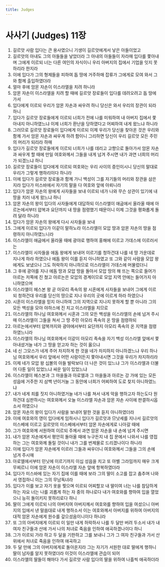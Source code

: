 ```yaml
---
title: Judges
---
```


# 사사기 (Judges) 11장
1. 길르앗 사람 입다는 큰 용사였으니 기생이 길르앗에게서 낳은 아들이었고
1. 길르앗의 아내도 그의 아들들을 낳았더라 그 아내의 아들들이 자라매 입다를 쫓아내며 그에게 이르되 너는 다른 여인의 자식이니 우리 아버지의 집에서 기업을 잇지 못하리라 한지라
1. 이에 입다가 그의 형제들을 피하여 돕 땅에 거주하매 잡류가 그에게로 모여 와서 그와 함께 출입하였더라
1. 얼마 후에 암몬 자손이 이스라엘을 치려 하니라
1. 암몬 자손이 이스라엘을 치려 할 때에 길르앗 장로들이 입다를 데려오려고 돕 땅에 가서
1. 입다에게 이르되 우리가 암몬 자손과 싸우려 하니 당신은 와서 우리의 장관이 되라 하니
1. 입다가 길르앗 장로들에게 이르되 너희가 전에 나를 미워하여 내 아버지 집에서 쫓아내지 아니하였느냐 이제 너희가 환난을 당하였다고 어찌하여 내게 왔느냐 하니라
1. 그러므로 길르앗 장로들이 입다에게 이르되 이제 우리가 당신을 찾아온 것은 우리와 함께 가서 암몬 자손과 싸우게 하려 함이니 그리하면 당신이 우리 길르앗 모든 주민의 머리가 되리라 하매
1. 입다가 길르앗 장로들에게 이르되 너희가 나를 데리고 고향으로 돌아가서 암몬 자손과 싸우게 할 때에 만일 여호와께서 그들을 내게 넘겨 주시면 내가 과연 너희의 머리가 되겠느냐 하니
1. 길르앗 장로들이 입다에게 이르되 여호와는 우리 사이의 증인이시니 당신의 말대로 우리가 그렇게 행하리이다 하니라
1. 이에 입다가 길르앗 장로들과 함께 가니 백성이 그를 자기들의 머리와 장관을 삼은지라 입다가 미스바에서 자기의 말을 다 여호와 앞에 아뢰니라
1. 입다가 암몬 자손의 왕에게 사자들을 보내 이르되 네가 나와 무슨 상관이 있기에 내 땅을 치러 내게 왔느냐 하니
1. 암몬 자손의 왕이 입다의 사자들에게 대답하되 이스라엘이 애굽에서 올라올 때에 아르논에서부터 얍복과 요단까지 내 땅을 점령했기 때문이니 이제 그것을 평화롭게 돌려 달라 하니라
1. 입다가 암몬 자손의 왕에게 다시 사자들을 보내
1. 그에게 이르되 입다가 이같이 말하노라 이스라엘이 모압 땅과 암몬 자손의 땅을 점령하지 아니하였느니라
1. 이스라엘이 애굽에서 올라올 때에 광야로 행하여 홍해에 이르고 가데스에 이르러서는
1. 이스라엘이 사자들을 에돔 왕에게 보내어 이르기를 청하건대 나를 네 땅 가운데로 지나게 하라 하였으나 에돔 왕이 이를 듣지 아니하였고 또 그와 같이 사람을 모압 왕에게도 보냈으나 그도 허락하지 아니하므로 이스라엘이 가데스에 머물렀더니
1. 그 후에 광야를 지나 에돔 땅과 모압 땅을 돌아서 모압 땅의 해 뜨는 쪽으로 들어가 아르논 저쪽에 진 쳤고 아르논은 모압의 경계이므로 모압 지역 안에는 들어가지 아니하였으며
1. 이스라엘이 헤스본 왕 곧 아모리 족속의 왕 시혼에게 사자들을 보내어 그에게 이르되 청하건대 우리를 당신의 땅으로 지나 우리의 곳에 이르게 하라 하였으나
1. 시혼이 이스라엘을 믿지 아니하여 그의 지역으로 지나지 못하게 할 뿐 아니라 그의 모든 백성을 모아 야하스에 진 치고 이스라엘을 치므로
1. 이스라엘의 하나님 여호와께서 시혼과 그의 모든 백성을 이스라엘의 손에 넘겨 주시매 이스라엘이 그들을 쳐서 그 땅 주민 아모리 족속의 온 땅을 점령하되
1. 아르논에서부터 얍복까지와 광야에서부터 요단까지 아모리 족속의 온 지역을 점령하였느니라
1. 이스라엘의 하나님 여호와께서 이같이 아모리 족속을 자기 백성 이스라엘 앞에서 쫓아내셨거늘 네가 그 땅을 얻고자 하는 것이 옳으냐
1. 네 신 그모스가 네게 주어 차지하게 한 것을 네가 차지하지 아니하겠느냐 우리 하나님 여호와께서 우리 앞에서 어떤 사람이든지 쫓아내시면 그것을 우리가 차지하리라
1. 이제 네가 모압 왕 십볼의 아들 발락보다 더 나은 것이 있느냐 그가 이스라엘과 더불어 다툰 일이 있었느냐 싸운 일이 있었느냐
1. 이스라엘이 헤스본과 그 마을들과 아로엘과 그 마을들과 아르논 강 가에 있는 모든 성읍에 거주한 지 삼백 년이거늘 그 동안에 너희가 어찌하여 도로 찾지 아니하였느냐
1. 내가 네게 죄를 짓지 아니하였거늘 네가 나를 쳐서 내게 악을 행하고자 하는도다 원하건대 심판하시는 여호와께서 오늘 이스라엘 자손과 암몬 자손 사이에 판결하시옵소서 하였으나
1. 암몬 자손의 왕이 입다가 사람을 보내어 말한 것을 듣지 아니하였더라
1. 이에 여호와의 영이 입다에게 임하시니 입다가 길르앗과 므낫세를 지나서 길르앗의 미스베에 이르고 길르앗의 미스베에서부터 암몬 자손에게로 나아갈 때에
1. 그가 여호와께 서원하여 이르되 주께서 과연 암몬 자손을 내 손에 넘겨 주시면
1. 내가 암몬 자손에게서 평안히 돌아올 때에 누구든지 내 집 문에서 나와서 나를 영접하는 그는 여호와께 돌릴 것이니 내가 그를 번제물로 드리겠나이다 하니라
1. 이에 입다가 암몬 자손에게 이르러 그들과 싸우더니 여호와께서 그들을 그의 손에 넘겨 주시매
1. 아로엘에서부터 민닛에 이르기까지 이십 성읍을 치고 또 아벨 그라밈까지 매우 크게 무찌르니 이에 암몬 자손이 이스라엘 자손 앞에 항복하였더라
1. 입다가 미스바에 있는 자기 집에 이를 때에 보라 그의 딸이 소고를 잡고 춤추며 나와서 영접하니 이는 그의 무남독녀라
1. 입다가 이를 보고 자기 옷을 찢으며 이르되 어찌할꼬 내 딸이여 너는 나를 참담하게 하는 자요 너는 나를 괴롭게 하는 자 중의 하나로다 내가 여호와를 향하여 입을 열었으니 능히 돌이키지 못하리로다 하니
1. 딸이 그에게 이르되 나의 아버지여 아버지께서 여호와를 향하여 입을 여셨으니 아버지의 입에서 낸 말씀대로 내게 행하소서 이는 여호와께서 아버지를 위하여 아버지의 대적 암몬 자손에게 원수를 갚으셨음이니이다 하니라
1. 또 그의 아버지에게 이르되 이 일만 내게 허락하사 나를 두 달만 버려 두소서 내가 내 여자 친구들과 산에 가서 나의 처녀로 죽음을 인하여 애곡하겠나이다 하니
1. 그가 이르되 가라 하고 두 달을 기한하고 그를 보내니 그가 그 여자 친구들과 가서 산 위에서 처녀로 죽음을 인하여 애곡하고
1. 두 달 만에 그의 아버지에게로 돌아온지라 그는 자기가 서원한 대로 딸에게 행하니 딸이 남자를 알지 못하였더라 이것이 이스라엘에 관습이 되어
1. 이스라엘의 딸들이 해마다 가서 길르앗 사람 입다의 딸을 위하여 나흘씩 애곡하더라